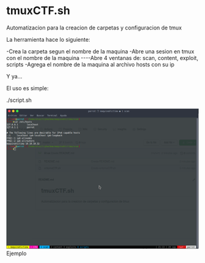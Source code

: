 # tmuxCTF.sh

Automatizacion para la creacion de carpetas y configuracion de tmux

La herramienta hace lo siguiente:

-Crea la carpeta segun el nombre de la maquina
-Abre una sesion en tmux con el nombre de la maquina
----Abre 4 ventanas de: scan, content, exploit, scripts
-Agrega el nombre de la maquina al archivo hosts con su ip

Y ya...

El uso es simple:

./script.sh <nombremaquina> <ip>
  
  


<img src="https://raw.githubusercontent.com/A1ux/tmuxCTF.sh/master/tmux.png">Ejemplo

